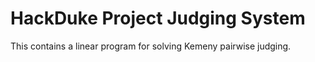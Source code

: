 # HackDuke Project Judging System

This contains a linear program for solving Kemeny pairwise judging.

